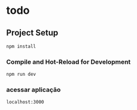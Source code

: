 # todo

## Project Setup

```sh
npm install
```

### Compile and Hot-Reload for Development

```sh
npm run dev
```

### acessar aplicação
```sh
localhost:3000
```
